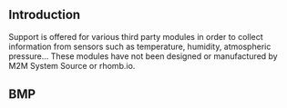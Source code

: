 ## Introduction

Support is offered for various third party modules in order to collect information from sensors such as temperature, humidity, atmospheric pressure... These modules have not been designed or manufactured by M2M System Source or rhomb.io.

## BMP
